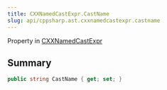 ```yaml
---
title: CXXNamedCastExpr.CastName
slug: api/cppsharp.ast.cxxnamedcastexpr.castname
---
```

Property in [CXXNamedCastExpr](/api/cppsharp/ast/cxxnamedcastexpr)

## Summary



```csharp
public string CastName { get; set; }
```

